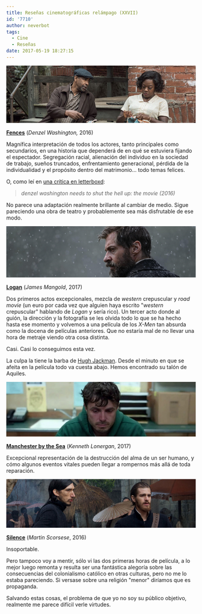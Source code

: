 ```yaml
---
title: Reseñas cinematográficas relámpago (XXVII)
id: '7710'
author: neverbot
tags:
  - Cine
  - Reseñas
date: 2017-05-19 18:27:15
---
```


![](./resenas-cinematograficas-relampago-xxvii/fences.png)

**[Fences](http://www.imdb.com/title/tt2671706/)** (_Denzel Washington,_ 2016)

Magnífica interpretación de todos los actores, tanto principales como secundarios, en una historia que dependerá de en qué se estuviera fijando el espectador. Segregación racial, alienación del individuo en la sociedad de trabajo, sueños truncados, enfrentamiento generacional, pérdida de la individualidad y el propósito dentro del matrimonio... todo temas felices.

O, como leí en [una crítica en letterboxd](https://letterboxd.com/film/fences-2016/):

> _denzel washington needs to shut the hell up: the movie (2016)_

No parece una adaptación realmente brillante al cambiar de medio. Sigue pareciendo una obra de teatro y probablemente sea más disfrutable de ese modo.

![](./resenas-cinematograficas-relampago-xxvii/logan.png)

**[Logan](http://www.imdb.com/title/tt3315342)** (_James Mangold_, 2017)

Dos primeros actos excepcionales, mezcla de _western_ crepuscular y _road movie_ (un euro por cada vez que alguien haya escrito "_western_ crepuscular" hablando de _Logan_ y sería rico). Un tercer acto donde al guión, la dirección y la fotografía se les olvida todo lo que se ha hecho hasta ese momento y volvemos a una película de los _X-Men_ tan absurda como la docena de películas anteriores. Que no estaría mal de no llevar una hora de metraje viendo otra cosa distinta.

Casi. Casi lo conseguimos esta vez.

La culpa la tiene la barba de [Hugh Jackman](http://www.imdb.com/name/nm0413168). Desde el minuto en que se afeita en la película todo va cuesta abajo. Hemos encontrado su talón de Aquiles.

![](./resenas-cinematograficas-relampago-xxvii/manchester_by_the_sea.png)

**[Manchester by the Sea](http://www.imdb.com/title/tt4034228/)** (_Kenneth Lonergan_, 2017)

Excepcional representación de la destrucción del alma de un ser humano, y cómo algunos eventos vitales pueden llegar a rompernos más allá de toda reparación.

![](./resenas-cinematograficas-relampago-xxvii/silence.png)

**[Silence](http://www.imdb.com/title/tt0490215/)** (_Martin Scorsese_, 2016)

Insoportable.

Pero tampoco voy a mentir, sólo vi las dos primeras horas de película, a lo mejor luego remonta y resulta ser una fantástica alegoría sobre las consecuencias del colonialismo católico en otras culturas, pero no me lo estaba pareciendo. Si versase sobre una religión "menor" diríamos que es propaganda.

Salvando estas cosas, el problema de que yo no soy su público objetivo, realmente me parece difícil verle virtudes.